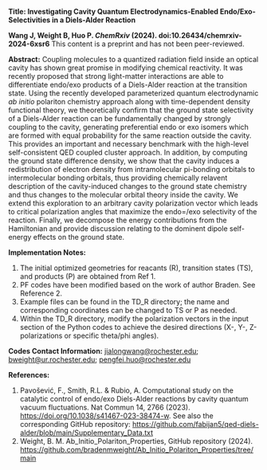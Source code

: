 **Title: Investigating Cavity Quantum Electrodynamics-Enabled Endo/Exo- Selectivities in a Diels-Alder Reaction**

**Wang J, Weight B, Huo P. _ChemRxiv_ (2024). doi:10.26434/chemrxiv-2024-6xsr6** This content is a preprint and has not been peer-reviewed.

**Abstract:** Coupling molecules to a quantized radiation field inside an optical cavity has shown great promise in modifying chemical reactivity. It was recently proposed that strong light-matter interactions are able to differentiate endo/exo products of a Diels-Alder reaction at the transition state. Using the recently developed parameterized quantum electrodynamic _ab initio_ polariton chemistry approach along with time-dependent density functional theory, we theoretically confirm that the ground state selectivity of a Diels-Alder reaction can be fundamentally changed by strongly coupling to the cavity, generating preferential endo or exo isomers which are formed with equal probability for the same reaction outside the cavity. This provides an important and necessary benchmark with the high-level self-consistent QED coupled cluster approach. In addition, by computing the ground state difference density, we show that the cavity induces a redistribution of electron density from intramolecular pi-bonding orbitals to intermolecular bonding orbitals, thus providing chemically relavent description of the cavity-induced changes to the ground state chemistry and thus changes to the molecular orbital theory inside the cavity. We extend this exploration to an arbitrary cavity polarization vector which leads to critical polarization angles that maximize the endo=/exo selectivity of the reaction. Finally, we decompose the energy contributions from the Hamiltonian and provide discussion relating to the dominent dipole self-energy effects on the ground state.

**Implementation Notes:**
1. The initial optimized geometries for reacants (R), transition states (TS), and products (P) are obtained from Ref 1. 
2. PF codes have been modified based on the work of author Braden. See Reference 2.
3. Example files can be found in the TD_R directory; the name and corresponding coordinates can be changed to TS or P as needed.
4. Within the TD_R directory, modify the polarization vectors in the input section of the Python codes to achieve the desired directions (X-, Y-, Z-polarizations or specific theta/phi angles).

**Codes Contact Information:**
jialongwang@rochester.edu; bweight@ur.rochester.edu; pengfei.huo@rochester.edu

**References:**
1. Pavošević, F., Smith, R.L. & Rubio, A. Computational study on the catalytic control of endo/exo Diels-Alder reactions by cavity quantum vacuum fluctuations. Nat Commun 14, 2766 (2023). https://doi.org/10.1038/s41467-023-38474-w.
   See also the corresponding GitHub repository: https://github.com/fabijan5/qed-diels-alder/blob/main/Supplementary_Data.txt
2. Weight, B. M. Ab_Initio_Polariton_Properties, GitHub repository (2024). https://github.com/bradenmweight/Ab_Initio_Polariton_Properties/tree/main

